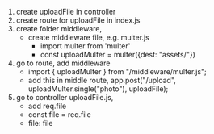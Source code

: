 <!--  cara upload pictures -->
1. create uploadFile in controller
2. create route for uploadFile in index.js
3. create folder middleware, 
    - create middleware file, e.g. multer.js
        - import multer from 'multer'
        - const uploadMulter = multer({dest: "assets/"})
4. go to route, add middleware 
    - import { uploadMulter } from "/middleware/multer.js";
    - add this in middle route, app.post("/upload", uploadMulter.single("photo"), uploadFile);
5. go to controller uploadFile.js, 
    - add req.file
    - const file = req.file
    - file: file